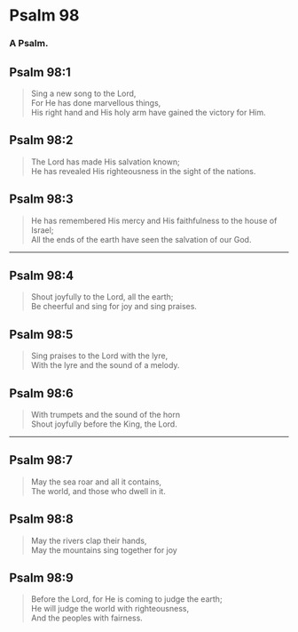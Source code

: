 # Psalm 98

### A Psalm.

## Psalm 98:1

> Sing a new song to the Lord,  
> For He has done marvellous things,  
> His right hand and His holy arm have gained the victory for Him.

## Psalm 98:2

> The Lord has made His salvation known;  
> He has revealed His righteousness in the sight of the nations.

## Psalm 98:3

> He has remembered His mercy and His faithfulness to the house of Israel;  
> All the ends of the earth have seen the salvation of our God.

---

## Psalm 98:4

> Shout joyfully to the Lord, all the earth;  
> Be cheerful and sing for joy and sing praises.

## Psalm 98:5

> Sing praises to the Lord with the lyre,  
> With the lyre and the sound of a melody.

## Psalm 98:6

> With trumpets and the sound of the horn  
> Shout joyfully before the King, the Lord.

---

## Psalm 98:7

> May the sea roar and all it contains,  
> The world, and those who dwell in it.

## Psalm 98:8

> May the rivers clap their hands,  
> May the mountains sing together for joy

## Psalm 98:9

> Before the Lord, for He is coming to judge the earth;  
> He will judge the world with righteousness,  
> And the peoples with fairness.
